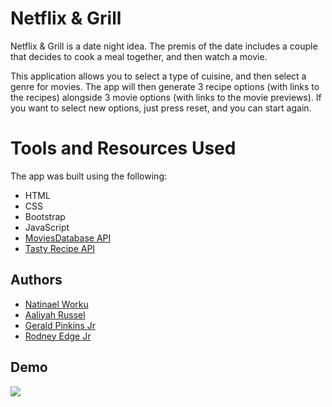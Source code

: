 
# Netflix & Grill

Netflix & Grill is a date night idea. The premis of the date includes a couple that decides to cook a meal together, and then watch a movie.

This application allows you to select a type of cuisine, and then select a genre for movies. The app will then generate 3 recipe options (with links to the recipes) alongside 3 movie options (with links to the movie previews). If you want to select new options, just press reset, and you can start again.

# Tools and Resources Used
The app was built using the following:
- HTML
- CSS
- Bootstrap
- JavaScript
- [MoviesDatabase API](https://rapidapi.com/SAdrian/api/moviesdatabase)
- [Tasty Recipe API](https://rapidapi.com/apidojo/api/tasty/)


## Authors

- [Natinael Worku](https://github.com/nworku00)
- [Aaliyah Russel](https://github.com/Azrussell)
- [Gerald Pinkins Jr](https://github.com/GeraldPinkinsJr)
- [Rodney Edge Jr](https://github.com/rmedge2)


## Demo

![](./Screen_Recording_2023-05-18_at_11_26_07_AM_AdobeExpress.gif)

